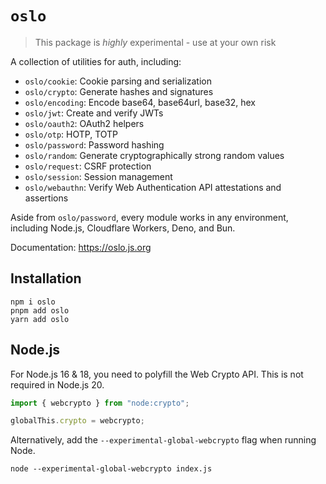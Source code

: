 # `oslo`

> This package is _highly_ experimental - use at your own risk

A collection of utilities for auth, including:

- `oslo/cookie`: Cookie parsing and serialization
- `oslo/crypto`: Generate hashes and signatures
- `oslo/encoding`: Encode base64, base64url, base32, hex
- `oslo/jwt`: Create and verify JWTs
- `oslo/oauth2`: OAuth2 helpers
- `oslo/otp`: HOTP, TOTP
- `oslo/password`: Password hashing
- `oslo/random`: Generate cryptographically strong random values
- `oslo/request`: CSRF protection
- `oslo/session`: Session management
- `oslo/webauthn`: Verify Web Authentication API attestations and assertions

Aside from `oslo/password`, every module works in any environment, including Node.js, Cloudflare Workers, Deno, and Bun.

Documentation: https://oslo.js.org

## Installation

```
npm i oslo
pnpm add oslo
yarn add oslo
```

## Node.js

For Node.js 16 & 18, you need to polyfill the Web Crypto API. This is not required in Node.js 20.

```ts
import { webcrypto } from "node:crypto";

globalThis.crypto = webcrypto;
```

Alternatively, add the `--experimental-global-webcrypto` flag when running Node.

```
node --experimental-global-webcrypto index.js
```
